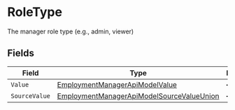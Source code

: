 # RoleType

The manager role type (e.g., admin, viewer)


## Fields

| Field                                                                                                             | Type                                                                                                              | Required                                                                                                          | Description                                                                                                       | Example                                                                                                           |
| ----------------------------------------------------------------------------------------------------------------- | ----------------------------------------------------------------------------------------------------------------- | ----------------------------------------------------------------------------------------------------------------- | ----------------------------------------------------------------------------------------------------------------- | ----------------------------------------------------------------------------------------------------------------- |
| `Value`                                                                                                           | [EmploymentManagerApiModelValue](../../Models/Components/EmploymentManagerApiModelValue.md)                       | :heavy_minus_sign:                                                                                                | N/A                                                                                                               | admin                                                                                                             |
| `SourceValue`                                                                                                     | [EmploymentManagerApiModelSourceValueUnion](../../Models/Components/EmploymentManagerApiModelSourceValueUnion.md) | :heavy_minus_sign:                                                                                                | N/A                                                                                                               |                                                                                                                   |